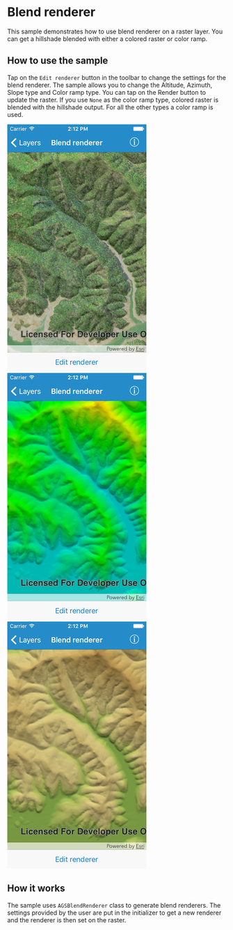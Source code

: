 # Blend renderer

This sample demonstrates how to use blend renderer on a raster layer.
You can get a hillshade blended with either a colored raster or color
ramp.

## How to use the sample

Tap on the `Edit renderer` button in the toolbar to change the settings
for the blend renderer. The sample allows you to change the Altitude,
Azimuth, Slope type and Color ramp type. You can tap on the Render
button to update the raster. If you use `None` as the color ramp type,
colored raster is blended with the hillshade output. For all the other
types a color ramp is used.

![](image1.png) ![](image2.png) ![](image3.png)

## How it works

The sample uses `AGSBlendRenderer` class to generate blend renderers.
The settings provided by the user are put in the initializer to get a
new renderer and the renderer is then set on the raster.
